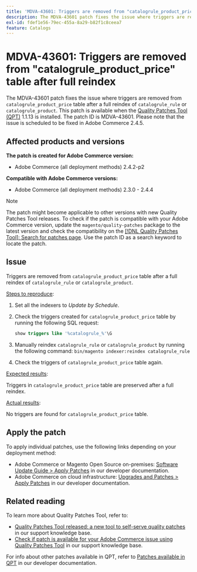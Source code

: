 ```yaml
---
title: 'MDVA-43601: Triggers are removed from "catalogrule_product_price" table after full reindex'
description: The MDVA-43601 patch fixes the issue where triggers are removed from `catalogrule_product_price` table after a full reindex of `catalogrule_rule` or `catalogrule_product`. This patch is available when the [Quality Patches Tool (QPT)](/help/announcements/adobe-commerce-announcements/magento-quality-patches-released-new-tool-to-self-serve-quality-patches.md) 1.1.13 is installed. The patch ID is MDVA-43601. Please note that the issue is scheduled to be fixed in Adobe Commerce 2.4.5.
exl-id: fdef1e56-79ec-455a-8a29-b82f1c8ceea7
feature: Catalogs
---
```

# MDVA-43601: Triggers are removed from "catalogrule_product_price" table after full reindex

The MDVA-43601 patch fixes the issue where triggers are removed from `catalogrule_product_price` table after a full reindex of `catalogrule_rule` or `catalogrule_product`. This patch is available when the [Quality Patches Tool (QPT)](/help/announcements/adobe-commerce-announcements/magento-quality-patches-released-new-tool-to-self-serve-quality-patches.md) 1.1.13 is installed. The patch ID is MDVA-43601. Please note that the issue is scheduled to be fixed in Adobe Commerce 2.4.5.

## Affected products and versions

**The patch is created for Adobe Commerce version:**

* Adobe Commerce (all deployment methods) 2.4.2-p2

**Compatible with Adobe Commerce versions:**

* Adobe Commerce (all deployment methods) 2.3.0 - 2.4.4

>[!NOTE]
>
>The patch might become applicable to other versions with new Quality Patches Tool releases. To check if the patch is compatible with your Adobe Commerce version, update the `magento/quality-patches` package to the latest version and check the compatibility on the [[!DNL Quality Patches Tool]: Search for patches page](https://devdocs.magento.com/quality-patches/tool.html#patch-grid). Use the patch ID as a search keyword to locate the patch.

## Issue

Triggers are removed from `catalogrule_product_price` table after a full reindex of `catalogrule_rule` or `catalogrule_product`.

<u>Steps to reproduce</u>:

1. Set all the indexers to *Update by Schedule*.
1. Check the triggers created for `catalogrule_product_price` table by running the following SQL request:

    ```sql
    show triggers like '%catalogrule_%'\G
    ```

1. Manually reindex `catalogrule_rule` or `catalogrule_product` by running the following command: `bin/magento indexer:reindex catalogrule_rule`
1. Check the triggers of `catalogrule_product_price` table again.

<u>Expected results</u>:

Triggers in `catalogrule_product_price` table are preserved after a full reindex.

<u>Actual results</u>:

No triggers are found for `catalogrule_product_price` table.

## Apply the patch

To apply individual patches, use the following links depending on your deployment method:

* Adobe Commerce or Magento Open Source on-premises: [Software Update Guide > Apply Patches](https://devdocs.magento.com/guides/v2.4/comp-mgr/patching/mqp.html) in our developer documentation.
* Adobe Commerce on cloud infrastructure: [Upgrades and Patches > Apply Patches](https://devdocs.magento.com/cloud/project/project-patch.html) in our developer documentation.

## Related reading

To learn more about Quality Patches Tool, refer to:

* [Quality Patches Tool released: a new tool to self-serve quality patches](/help/announcements/adobe-commerce-announcements/magento-quality-patches-released-new-tool-to-self-serve-quality-patches.md) in our support knowledge base.
* [Check if patch is available for your Adobe Commerce issue using Quality Patches Tool](/help/support-tools/patches-available-in-qpt-tool/check-patch-for-magento-issue-with-magento-quality-patches.md) in our support knowledge base.

For info about other patches available in QPT, refer to [Patches available in QPT](https://devdocs.magento.com/quality-patches/tool.html#patch-grid) in our developer documentation.
